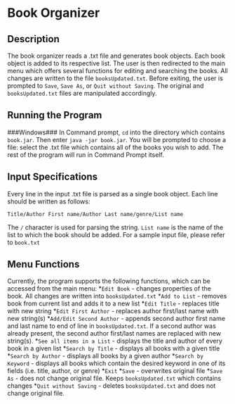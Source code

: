 Book Organizer
============
Description
------------
The book organizer reads a .txt file and generates book objects. Each book object is added to its respective list. The user is then redirected to the main menu which offers several functions for editing and searching the books. All changes are written to the file ``booksUpdated.txt``. Before exiting, the user is prompted to ``Save``, ``Save As``, or ``Quit without Saving``. The original and ``booksUpdated.txt`` files are manipulated accordingly. 

Running the Program
-------------------
###Windows###
In Command prompt, ``cd`` into the directory which contains ``book.jar``. Then enter ``java -jar book.jar``. You will be prompted to choose a file: select the .txt file which contains all of the books you wish to add. The rest of the program will run in Command Prompt itself. 

Input Specifications
--------------------
Every line in the input .txt file is parsed as a single book object. Each line should be written as follows:


``Title/Author First name/Author Last name/genre/List name``

The ``/`` character is used for parsing the string. ``List name`` is the name of the list to which the book should be added. For a sample input file, please refer to ``book.txt``

Menu Functions
--------------
Currently, the program supports the following functions, which can be accessed from the main menu:
*``Edit Book`` - changes properties of the book. All changes are written into ``booksUpdated.txt``
  *``Add to List`` - removes book from current list and adds it to a new list
  *``Edit Title`` - replaces title with new string
  *``Edit First Author`` - replaces author first/last name with new string(s)
  *``Add/Edit Second Author`` - appends second author first name and last name to end of line in ``booksUpdated.txt``. If a second author was already present, the second author first/last names are replaced with new string(s). 
*``See all items in a List`` - displays the title and author of every book in a given list
*``Search by Title`` - displays all books with a given title
*``Search by Author`` - displays all books by a given author
*``Search by Keyword`` - displays all books which contain the desired keyword in one of its fields (i.e. title, author, or genre)
*``Exit``
  *``Save`` - overwrites original file
  *``Save As`` - does not change original file. Keeps ``booksUpdated.txt`` which contains changes
  *``Quit without Saving`` - deletes ``booksUpdated.txt`` and does not change original file.

  

